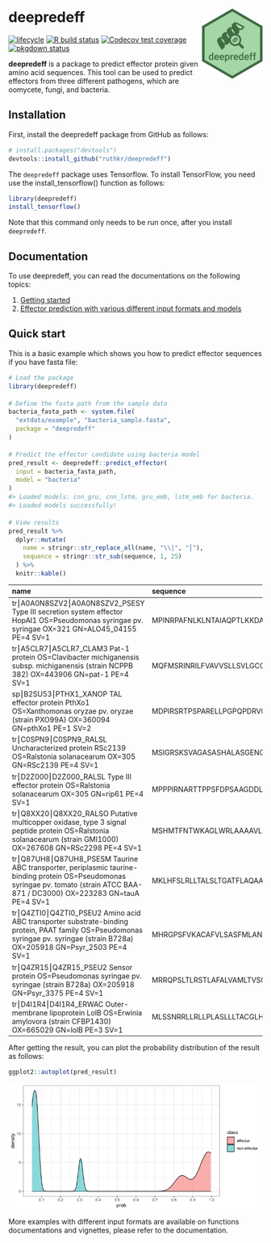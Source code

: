 
<!-- README.md is generated from README.Rmd. Please edit that file -->

# deepredeff <img src="man/figures/logo.png" align="right" width="120" />

<!-- badges: start -->

<!-- [![CRAN_Status_Badge](https://www.r-pkg.org/badges/version/deepredeff)](https://cran.r-project.org/package=deepredeff) -->

[![lifecycle](https://img.shields.io/badge/lifecycle-maturing-blue.svg)](https://www.tidyverse.org/lifecycle/#maturing)
[![R build
status](https://github.com/ruthkr/deepredeff/workflows/R-CMD-check/badge.svg)](https://github.com/ruthkr/deepredeff/actions)
[![Codecov test
coverage](https://codecov.io/gh/ruthkr/deepredeff/branch/master/graph/badge.svg)](https://codecov.io/gh/ruthkr/deepredeff?branch=master)
[![pkgdown
status](https://github.com/ruthkr/deepredeff/workflows/pkgdown/badge.svg)](https://ruthkr.github.io/deepredeff/)
<!-- badges: end -->

**deepredeff** is a package to predict effector protein given amino acid
sequences. This tool can be used to predict effectors from three
different pathogens, which are oomycete, fungi, and bacteria.

## Installation

First, install the deepredeff package from GitHub as follows:

``` r
# install.packages("devtools")
devtools::install_github("ruthkr/deepredeff")
```

The `deepredeff` package uses Tensorflow. To install TensorFlow, you
need use the install\_tensorflow() function as follows:

``` r
library(deepredeff)
install_tensorflow()
```

Note that this command only needs to be run once, after you install
`deepredeff`.

## Documentation

To use deepredeff, you can read the documentations on the following
topics:

1.  [Getting
    started](https://ruthkr.github.io/deepredeff/articles/overview.html)
2.  [Effector prediction with various different input formats and
    models](https://ruthkr.github.io/deepredeff/articles/predict.html)

## Quick start

This is a basic example which shows you how to predict effector
sequences if you have fasta file:

``` r
# Load the package
library(deepredeff)

# Define the fasta path from the sample data
bacteria_fasta_path <- system.file(
  "extdata/example", "bacteria_sample.fasta", 
  package = "deepredeff"
)

# Predict the effector candidate using bacteria model
pred_result <- deepredeff::predict_effector(
  input = bacteria_fasta_path,
  model = "bacteria"
)
#> Loaded models: cnn_gru, cnn_lstm, gru_emb, lstm_emb for bacteria.
#> Loaded models successfully!

# View results
pred_result %>%
  dplyr::mutate(
    name = stringr::str_replace_all(name, "\\|", "⎮"),
    sequence = stringr::str_sub(sequence, 1, 25)
  ) %>%
  knitr::kable()
```

| name                                                                                                                                                                               | sequence                  |      prob |
| :--------------------------------------------------------------------------------------------------------------------------------------------------------------------------------- | :------------------------ | --------: |
| tr⎮A0A0N8SZV2⎮A0A0N8SZV2\_PSESY Type III secretion system effector HopAI1 OS=Pseudomonas syringae pv. syringae OX=321 GN=ALO45\_04155 PE=4 SV=1                                    | MPINRPAFNLKLNTAIAQPTLKKDA | 0.9483424 |
| tr⎮A5CLR7⎮A5CLR7\_CLAM3 Pat-1 protein OS=Clavibacter michiganensis subsp. michiganensis (strain NCPPB 382) OX=443906 GN=pat-1 PE=4 SV=1                                            | MQFMSRINRILFVAVVSLLSVLGCC | 0.0798177 |
| sp⎮B2SU53⎮PTHX1\_XANOP TAL effector protein PthXo1 OS=Xanthomonas oryzae pv. oryzae (strain PXO99A) OX=360094 GN=pthXo1 PE=1 SV=2                                                  | MDPIRSRTPSPARELLPGPQPDRVQ | 0.9943361 |
| tr⎮C0SPN9⎮C0SPN9\_RALSL Uncharacterized protein RSc2139 OS=Ralstonia solanacearum OX=305 GN=RSc2139 PE=4 SV=1                                                                      | MSIGRSKSVAGASASHALASGENGS | 0.8418443 |
| tr⎮D2Z000⎮D2Z000\_RALSL Type III effector protein OS=Ralstonia solanacearum OX=305 GN=rip61 PE=4 SV=1                                                                              | MPPPIRNARTTPPSFDPSAAGDDLR | 0.9953785 |
| tr⎮Q8XX20⎮Q8XX20\_RALSO Putative multicopper oxidase, type 3 signal peptide protein OS=Ralstonia solanacearum (strain GMI1000) OX=267608 GN=RSc2298 PE=4 SV=1                      | MSHMTFNTWKAGLWRLAAAAVLSLL | 0.0645516 |
| tr⎮Q87UH8⎮Q87UH8\_PSESM Taurine ABC transporter, periplasmic taurine-binding protein OS=Pseudomonas syringae pv. tomato (strain ATCC BAA-871 / DC3000) OX=223283 GN=tauA PE=4 SV=1 | MKLHFSLRLLTALSLTGATFLAQAA | 0.0492858 |
| tr⎮Q4ZTI0⎮Q4ZTI0\_PSEU2 Amino acid ABC transporter substrate-binding protein, PAAT family OS=Pseudomonas syringae pv. syringae (strain B728a) OX=205918 GN=Psyr\_2503 PE=4 SV=1    | MHRGPSFVKACAFVLSASFMLANTV | 0.3061618 |
| tr⎮Q4ZR15⎮Q4ZR15\_PSEU2 Sensor protein OS=Pseudomonas syringae pv. syringae (strain B728a) OX=205918 GN=Psyr\_3375 PE=4 SV=1                                                       | MRRQPSLTLRSTLAFALVAMLTVSG | 0.0722144 |
| tr⎮D4I1R4⎮D4I1R4\_ERWAC Outer-membrane lipoprotein LolB OS=Erwinia amylovora (strain CFBP1430) OX=665029 GN=lolB PE=3 SV=1                                                         | MLSSNRRLLRLLPLASLLLTACGLH | 0.0489914 |

After getting the result, you can plot the probability distribution of
the result as follows:

``` r
ggplot2::autoplot(pred_result)
```

<img src="man/figures/README-pred_result_plot-1.png" style="display: block; margin: auto;" />

More examples with different input formats are available on functions
documentations and vignettes, please refer to the documentation.

